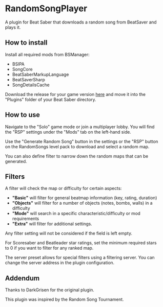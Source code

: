 # RandomSongPlayer
A plugin for Beat Saber that downloads a random song from BeatSaver and plays it.

## How to install
Install all required mods from BSManager:
- BSIPA
- SongCore
- BeatSaberMarkupLanguage
- BeatSaverSharp
- SongDetailsCache

Download the release for your game version [here](https://github.com/DonTrolav/RandomSongPlayer/releases) and move it into the "Plugins" folder of your Beat Saber directory. 

## How to use
Navigate to the "Solo" game mode or join a multiplayer lobby. You will find the "RSP" settings under the "Mods" tab on the left-hand side.

Use the "Generate Random Song" button in the settings or the "RSP" button on the RandomSongs level pack to download and select a random map.

You can also define filter to narrow down the random maps that can be generated.

## Filters
A filter will check the map or difficulty for certain aspects:
- **"Basic"** will filter for general beatmap information (key, rating, duration) 
- **"Objects"** will filter for a number of objects (notes, bombs, walls) in a difficulty
- **"Mode"** will search in a specific characteristic/difficulty or mod requirements
- **"Extra"** will filter for additional settings.

Any filter setting will not be considered if the field is left empty.

For Scoresaber and Beatleader star ratings, set the minimum required stars to 0 if you want to filter for any ranked map.

The server preset allows for special filters using a filtering server. You can change the server address in the plugin configuration.

## Addendum
Thanks to DarkGrisen for the original plugin.

This plugin was inspired by the Random Song Tournament.
